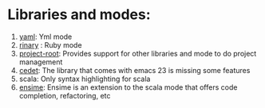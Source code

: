 # Libraries and modes:

1. [yaml](http://tweedle-dee.org/svn/emacs.d/site-lisp/yaml-mode.el): Yml mode
2. [rinary](http://github.com/eschulte/rinari) : Ruby mode
3. [project-root](http://piranha.org.ua/project-root/): Provides support for other libraries and mode to do project management
4. [cedet](http://cedet.sourceforge.net/): The library that comes with emacs 23 is missing some features
5. scala: Only syntax highlighting for scala
6. [ensime](https://github.com/aemoncannon/ensime): Ensime is an extension to the scala mode that offers code completion, refactoring, etc
